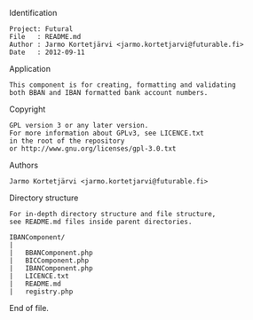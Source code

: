 Identification

	Project: Futural
	File   : README.md
	Author : Jarmo Kortetjärvi <jarmo.kortetjarvi@futurable.fi>
	Date   : 2012-09-11

Application

	This component is for creating, formatting and validating
	both BBAN and IBAN formatted bank account numbers.

Copyright

	GPL version 3 or any later version.
	For more information about GPLv3, see LICENCE.txt
	in the root of the repository
	or http://www.gnu.org/licenses/gpl-3.0.txt

Authors

	Jarmo Kortetjärvi <jarmo.kortetjarvi@futurable.fi>

Directory structure

	For in-depth directory structure and file structure,
	see README.md files inside parent directories.

	IBANComponent/
	|
	|	BBANComponent.php
	|	BICComponent.php
	|	IBANComponent.php
	|	LICENCE.txt
	|	README.md
	|	registry.php

End of file.
